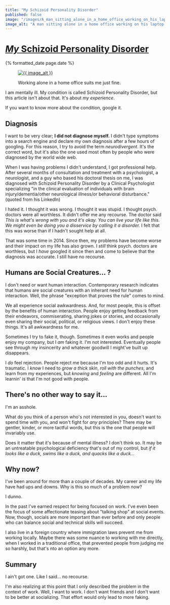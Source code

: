 ```yaml
---
title: "My Schizoid Personality Disorder"
published: false
image: "/images/A_man_sitting_alone_in_a_home_office_working_on_his_laptop.webp"
image_alt: "A man sitting alone in a home office working on his laptop."
---
```


<h1 class="post__title"><a href="{{ page.url }}"><em>My</em> Schizoid Personality Disorder</a></h1>
<div class="post__date">{% formatted_date page.date %}</div>

<figure class="post__image">
    <a href="{{ page.url }}"
    ><img
        src="{{ image }}"
        alt="{{ image_alt }}"
    ></a>
    <figcaption>
        <p>Working alone in a home office suits me just fine.</p>
    </figcaption>
</figure>

I am mentally ill. My condition is called Schizoid Personality Disorder, but this article isn't about that. It's about _my experience_.

If you want to know more about the condition, google it.


## Diagnosis

I want to be very clear; **I did not diagnose myself.** I didn't type symptoms into a search engine and declare my own diagnosis after a few hours of googling. For this reason, I try to avoid the term _neurodivergent_. It's the correct word, but it's also the one used most often by people who were diagnosed by the world wide web.

When I was having problems I didn't understand, I got professional help. After several months of consultation and treatment with a psychologist, a neurologist, and a guy who based his doctoral thesis on me, I was diagnosed with Schizoid Personality Disorder by a Clinical Psychologist specializing "in the clinical evaluation of individuals with brain injury/dementia/other neurological illness/or behavioral disturbance." (quoted from his LinkedIn)

I hated it. I thought it was wrong. I thought it was stupid. I thought psych. doctors were all worthless. It didn't offer me any recourse. The doctor said _This is what's wrong with you and it's okay. You can live your life like this. We might even be doing you a disservice by calling it a disorder._ I felt that this was worse than if I hadn't sought help at all. 

That was some time in 2014. Since then, my problems have become worse and their impact on my life has also grown. I _still_ think psych. doctors are worthless, but I _have_ googled it since then and come to believe that the diagnosis was accurate. I still have no recourse.


## Humans are Social Creatures... ?

I don't need or want human interaction. Contemporary research indicates that humans are social creatures with an inherant need for human interaction. Well, the phrase "exception that proves the rule" comes to mind.

We all experience social awkwardness. And, for most people, this is offset by the benefits of human interaction. People enjoy getting feedback from their endeavors, commiserating, sharing jokes or stories, and occasionally even sharing their social, political, or religious views. I don't enjoy these things. It's all awkwardness for me.

Sometimes I try to fake it, though. Sometimes it even works and people enjoy my company, but I _am_ faking it. I'm not interested. Eventually people see through my insincerity and whatever goodwill I might've built up disappears.

I _do_ feel rejection. People reject me because I'm too odd and it hurts. It's traumatic. I _know_ I need to _grow a thick skin_, _roll with the punches_, and learn from my experiences, but _knowing_ and _feeling_ are different. All I'm learnin' is that I'm not good with people.


## There's no other way to say it...

I'm an asshole.

What do you think of a person who's not interested in you, doesn't want to spend time with you, and won't fight for _any_ principles? There may be gentler, kinder, or more tactful words, but this is the one that people will invariably use.

Does it matter that it's because of mental illness? I don't think so. It may be an untreatable psychological deficiency that's out of my control, but _if it looks like a duck, swims like a duck, and quacks like a duck..._


## Why now?

I've been around for more than a couple of decades. My career and my life have had ups and downs. Why is this so much of a problem _now_?

I dunno.

In the past I've earned respect for being focused on work. I've even been the focus of some affectionate teasing about "talking shop" at social events. Now, though, socials are more important than ever before and only people who can balance social and technical skills will succeed.

I also live in a foreign country where immigration laws prevent me from working locally. Maybe there was some nuance to working with me directly, when I worked in a traditional office, that prevented people from judging me so harshly, but that's nto an option any more.


## Summary

I ain't got one. Like I said... no recourse.

I'm also realizing at this point that I only described the problem in the context of work. Well, I want to work. I don't want friends and I don't want to be better at socializing. That effort would only lead to more faking.